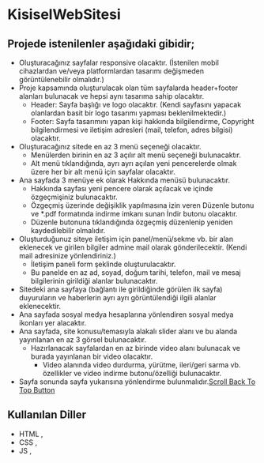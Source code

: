 # KisiselWebSitesi
## Projede istenilenler aşağıdaki gibidir;
- Oluşturacağınız sayfalar responsive olacaktır. (İstenilen mobil cihazlardan
ve/veya platformlardan tasarımı değişmeden görüntülenebilir olmalıdır.)
- Proje kapsamında oluşturulacak olan tüm sayfalarda header+footer
alanları bulunacak ve hepsi aynı tasarıma sahip olacaktır.
  - Header: Sayfa başlığı ve logo olacaktır. (Kendi sayfasını yapacak
olanlardan basit bir logo tasarımı yapması beklenilmektedir.)
  - Footer: Sayfa tasarımını yapan kişi hakkında bilgilendirme,
Copyright bilgilendirmesi ve iletişim adresleri (mail, telefon, adres
bilgisi) olacaktır.
- Oluşturacağınız sitede en az 3 menü seçeneği olacaktır.
  - Menülerden birinin en az 3 açılır alt menü seçeneği bulunacaktır.
  - Alt menü tıklandığında, ayrı ayrı açılan yeni pencerelerde olmak
üzere her bir alt menü için sayfalar olacaktır.
- Ana sayfada 3 menüye ek olarak Hakkında menüsü bulunacaktır.
  - Hakkında sayfası yeni pencere olarak açılacak ve içinde
özgeçmişiniz bulunacaktır.
  - Özgeçmiş üzerinde değişiklik yapılmasına izin veren Düzenle
butonu ve *.pdf formatında indirme imkanı sunan İndir butonu
olacaktır.
  - Düzenle butonuna tıklandığında özgeçmiş düzenlenip yeniden
kaydedilebilir olmalıdır.
- Oluşturduğunuz siteye iletişim için panel/menü/sekme vb. bir alan
eklenecek ve girilen bilgiler admine mail olarak gönderilecektir. (Kendi
mail adresinize yönlendiriniz.)
  - İletişim paneli form şeklinde oluşturulacaktır.
  - Bu panelde en az ad, soyad, doğum tarihi, telefon, mail ve mesaj
bilgilerinin girildiği alanlar bulunacaktır.
- Sitedeki ana sayfaya (bağlantı ile girildiğinde görülen ilk sayfa)
duyuruların ve haberlerin ayrı ayrı görüntülendiği ilgili alanlar
eklenecektir.
- Ana sayfada sosyal medya hesaplarına yönlendiren sosyal medya ikonları
yer alacaktır.
- Ana sayfada, site konusu/temasıyla alakalı slider alanı ve bu alanda
yayınlanan en az 3 görsel bulunacaktır.
  - Hazırlanacak sayfalardan en az birinde video alanı bulunacak ve burada
yayınlanan bir video olacaktır.
    - Video alanında video durdurma, yürütme, ileri/geri sarma vb.
özellikler ve video indirme butonu/özelliği bulunacaktır.
- Sayfa sonunda sayfa yukarısına yönlendirme bulunmalıdır.[Scroll Back To Top Button](https://www.w3schools.com/howto/tryit.asp?filename=tryhow_js_scroll_to_top)
## Kullanılan Diller
- HTML ,
- CSS ,
- JS ,
